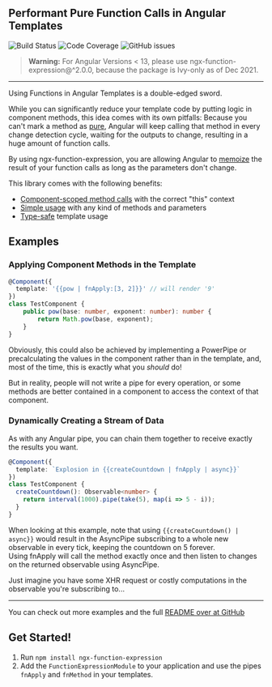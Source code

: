## Performant Pure Function Calls in Angular Templates

![Build Status](https://img.shields.io/travis/com/nrauschcom/ngx-function-expression/main?style=for-the-badge)
![Code Coverage](https://img.shields.io/coveralls/github/nrauschcom/ngx-function-expression?style=for-the-badge)
![GitHub issues](https://img.shields.io/github/issues/nrauschcom/ngx-function-expression?style=for-the-badge)

>**Warning:** For Angular Versions < 13, please use ngx-function-expression@^2.0.0, because the package is Ivy-only as of Dec 2021.

***

Using Functions in Angular Templates is a double-edged sword.

While you can significantly reduce your template code by putting logic in component methods, this idea comes with its own pitfalls:
Because you can't mark a method as [pure](https://en.wikipedia.org/wiki/Pure_function), Angular will keep calling that method
in every change detection cycle, waiting for the outputs to change, resulting in a huge amount of function calls.

By using ngx-function-expression, you are allowing Angular to [memoize](https://en.wikipedia.org/wiki/Memoization)
the result of your function calls as long as the parameters don't change.

This library comes with the following benefits:
 - [Component-scoped method calls](https://github.com/nrauschcom/ngx-function-expression/blob/master/README.md#component-scoped-method-calls) with the correct "this" context
 - [Simple usage](https://github.com/nrauschcom/ngx-function-expression/blob/master/README.md#short-summary-on-how-to-achieve-your-goal) with any kind of methods and parameters
 - [Type-safe](https://github.com/nrauschcom/ngx-function-expression/blob/master/README.md#type-safe-template-usage) template usage

## Examples

### Applying Component Methods in the Template
```ts
@Component({
  template: '{{pow | fnApply:[3, 2]}}' // will render '9'
})
class TestComponent {
    public pow(base: number, exponent: number): number {
        return Math.pow(base, exponent);
    }
}
```

Obviously, this could also be achieved by implementing a PowerPipe or precalculating the values in the component
rather than in the template, and, most of the time, this is exactly what you _should_ do!

But in reality, people will not write a pipe for every operation, or some methods are better contained in a component to access the context of that component.

### Dynamically Creating a Stream of Data

As with any Angular pipe, you can chain them together to receive exactly the results you want.

```ts
@Component({
  template: `Explosion in {{createCountdown | fnApply | async}}`
})
class TestComponent {
  createCountdown(): Observable<number> {
    return interval(1000).pipe(take(5), map(i => 5 - i));
  }
}
```

When looking at this example, note that using `{{createCountdown() | async}}` would result in the AsyncPipe
subscribing to a whole new observable in every tick, keeping the countdown on 5 forever.  
Using fnApply will call the method exactly once and then listen to changes on the returned observable using AsyncPipe.

Just imagine you have some XHR request or costly computations in the observable you're subscribing to...

***

You can check out more examples and the full
[README over at GitHub](https://github.com/nrauschcom/ngx-function-expression/blob/master/README.md#examples)

## Get Started!

1. Run `npm install ngx-function-expression`
1. Add the `FunctionExpressionModule` to your application and use the pipes `fnApply` and `fnMethod` in your templates.
